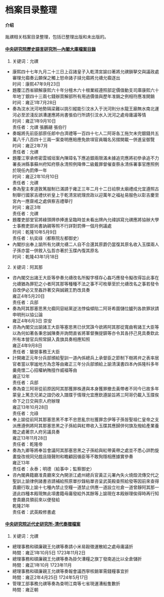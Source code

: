 # 档案目录整理

#### 介绍
胤禩相关档案目录整理，包括已整理出版和未出版的。

#### [中央研究院歷史語言研究所—內閣大庫檔案目錄](https://newarchive.ihp.sinica.edu.tw/mcttp/)
1. 关键词：允禩
- 康熙四十七年九月二十三日上召諸皇子入乾清宮諭曰著將允禩鎖拏交與議政處審理允禵奏云願保之觸上怒命諸子撻允禵將允禟允禵逐出<br>时间：康熙47年9月23日
- 題覆江西省額解康熙六十年分檀木六十根業經遵照部定價值動支司庫康熙六十年地丁銀四十三兩七錢辦買解部所有用過價值與歷年准銷之例相符應准開銷<br>时间：雍正1年7月28日
- 奏為汶水洸河地勢隔梁難以挑引縱能引汶水入于洸河則分水龍王廟無水南北運河必至淤淺反誤漕運應將尚書張伯行所請引汶水入洸河之處毋庸議等情<br>时间：雍正1年9月10日<br>责任者：允禩 張鵬翮 張伯行
- 奏報將先前臣部原任郎中白濟禮等一百四十七人二阿哥各工拖欠未完銀錢共五萬八千八百四十三兩一案查明應賠應免款項官員職名另摺開載一併進呈御覽<br>时间：雍正2年7月<br>责任者：允禩
- 題覆江寧承修密雲城垣案內陳璋名下應追銀兩限滿未據追完應將初參承追不力署長洲縣事蘇州府知府蔡永清照例降俸二級戴罪督催查蔡永清係署事官應照例於現任內罰俸一年<br>时间：雍正2年10月10日<br>责任者：允禩
- 奏為聖主孝道敦篤服制已滿請于雍正三年二月十二日祫祭太廟禮成允宜遵照古制舉行國家吉禮伏祈皇上于乾清宮統理庶政以迎萬年之福祉易服色以彰吉慶至宮內一應齋戒之處俱察吉禮舉行<br>时间：雍正3年<br>责任者：允禩
- 題覆吏部堂官將綠頭牌恭捧進呈臨時並未看出牌內允禕誤寫允禩應將協辦大學士事務吏部尚書訥親等照不行詳對罰俸一個月例議處<br>时间：乾隆10年5月9日<br>责任者：杭奕祿（都察院左都御史）
- 內閣抄出奉上諭所有允禩允禟二人自不合還其原爵仍當復其原名收入玉牒兩人子孫亦當一併敘入弘哲亦著於玉牒內復其原名<br>时间：乾隆43年1月18日

2. 关键词：阿其那
- 咨內閣交出諸王大臣等參奏允禟改名所擬字樣存心姦巧應發令擬改得旨此事在允禟猶為罪犯之小者阿其那等種種不法之事不可枚舉至於允禟改名之事若發令自改伊必又至姦詐著交與誠親王酌改具奏<br>雍正4年5月20日<br>责任者：兵部
- 奏為阿其那塞思黑允禵同惡結黨逆法悖倫傾陷二阿哥希圖儲位臚列各款罪狀請申明刑以協公論<br>雍正4年6月3日 崇安
- 咨為內閣交出諭諸王大臣等塞思黑已伏冥誅今欲將阿其那從寬曲宥諸王大臣等以為何如著各秉忠誠陳奏并詢問直省將軍督撫提鎮等亦令其各抒己見具奏欽此所有本營官兵照常歸入貴旗具奏相應知照<br>雍正4年9月8日<br>责任者：鎗營事務王大臣
- 計開雍正元年分兵部頒給聖訓一道內係總兵上承督臣之節制下樹將弁之表率居官者當以寧謐地方為念等由雍正三年分兵部頒給上諭清漢書四本內係隆科多年羹堯懷二心招權納賄擅作威福等由<br>雍正12年<br>责任者：兵部
- 奏為查三阿哥從前原因阿其那獲罪株連與本身獲罪撤去黃帶者不同今已故多年蒙皇上篤念兄弟之誼仍收入譜牒于情理允宜應欽遵諭旨將三阿哥仍載入玉牒俟命下之日交與宗人府辦理<br>雍正13年10月28日<br>责任者：允祿
- 奉上諭從前阿其那塞思黑不孝不忠思亂宗社獲罪念伊等子孫皆聖祖仁皇帝之支派應遵例將阿其那塞思黑之子孫給與紅帶收入玉牒其應歸併何旗及撥給產業養贍之處著宗人府另議具奏<br>雍正13年11月28日<br>责任者：乾隆帝
- 奏為九卿等將奉旨會議阿其那塞思黑之子孫給與紅帶黃帶之處並不悉心詳酌旋畫旋改視同兒戲且隨聲附和瞻顧因循臣等不敢狥隱相應據實參奏<br>雍正13年<br>责任者：永泰；明德（給事中；監察御史）
- 咨內閣典籍廳准貴廳來文內開浙江處州總兵官黃正元署內失火燒燬流傳交代之聖訓上諭律例諸書咨請補給照原單抄錄粘單咨呈武英殿查照給發等因前來查得貴廳行取上諭十七種內禁止空糧一道禁止供應一道設立社倉一道曾靜阿其那一道此四種本殿現無此項書籍毋庸發給外其餘等上諭現在本殿辦理俟得時再行知會貴廳具領前來以便發給<br>乾隆21年<br>责任者：武英殿修書處


#### [中央研究院近代史研究所-清代奏摺檔案](https://mhdb.mh.sinica.edu.tw/document/)
1. 关键词：允禩
- 總理事務和碩廉親王允禩等奏請小米易穀徵運散給之處毋庸議折<br>時間：雍正1年10月5日 1723年11月2日
- 總理事務和碩廉親王允禩等奏為掛欠漕糧之旗丁發南追比以全倉儲折<br>時間：雍正1年10月 1723年11月
- 總理事務和碩廉親王允禩等奏報會議西寧核銷軍需錢糧事宜折<br>時間：雍正2年4月25日 1724年5月17日
- 管理工部事務允禩等奏為查明江南等七省現運漕船隻數折<br>時間：雍正朝


